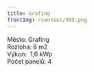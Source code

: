 ```yaml
---
title: Grafing
frontImg: /content/905.png
---
```

<!--StartFragment-->

Město: Grafing\
Rozloha: 8 m2\
Výkon:  1,6 kWp\
Počet panelů: 4

<!--EndFragment-->